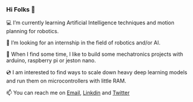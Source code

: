 ### Hi Folks 👋

💻 I’m currently learning Artificial Intelligence techniques and motion planning for robotics.

🔭 I’m looking for an internship in the field of robotics and/or AI. 

🦾 When I find some time, I like to build some mechatronics projects with arduino, raspberry pi or jeston nano.

💿 I am interested to find ways to scale down heavy deep learning models and run them on microcontrollers with little RAM.

📫 You can reach me on [Email](mailto:yohan.legars@gmail.com), [Linkdin](https://www.linkedin.com/in/yohan-le-gars-3264731b4/) and [Twitter](https://twitter.com/YohanLeGars)

